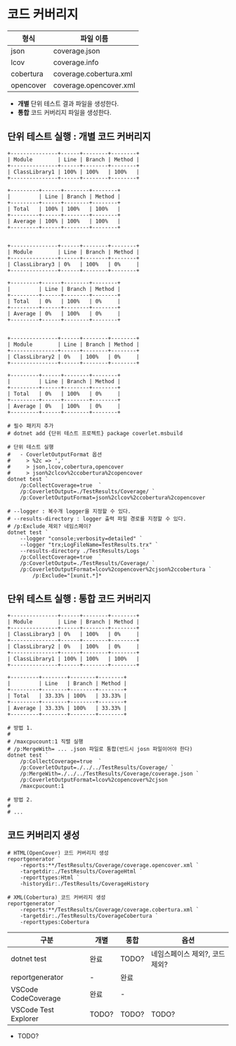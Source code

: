 # 코드 커버리지

| 형식       | 파일 이름              |
|-----------|------------------------|
| json      | coverage.json          |
| lcov      | coverage.info          |
| cobertura | coverage.cobertura.xml |
| opencover | coverage.opencover.xml |

- **개별** 단위 테스트 결과 파일을 생성한다.
- **통합** 코드 커버리지 파일을 생성한다.

## 단위 테스트 실행 : 개별 코드 커버리지
```
+---------------+------+--------+--------+
| Module        | Line | Branch | Method |
+---------------+------+--------+--------+
| ClassLibrary1 | 100% | 100%   | 100%   |
+---------------+------+--------+--------+

+---------+------+--------+--------+
|         | Line | Branch | Method |
+---------+------+--------+--------+
| Total   | 100% | 100%   | 100%   |
+---------+------+--------+--------+
| Average | 100% | 100%   | 100%   |
+---------+------+--------+--------+


+---------------+------+--------+--------+
| Module        | Line | Branch | Method |
+---------------+------+--------+--------+
| ClassLibrary3 | 0%   | 100%   | 0%     |
+---------------+------+--------+--------+

+---------+------+--------+--------+
|         | Line | Branch | Method |
+---------+------+--------+--------+
| Total   | 0%   | 100%   | 0%     |
+---------+------+--------+--------+
| Average | 0%   | 100%   | 0%     |
+---------+------+--------+--------+


+---------------+------+--------+--------+
| Module        | Line | Branch | Method |
+---------------+------+--------+--------+
| ClassLibrary2 | 0%   | 100%   | 0%     |
+---------------+------+--------+--------+

+---------+------+--------+--------+
|         | Line | Branch | Method |
+---------+------+--------+--------+
| Total   | 0%   | 100%   | 0%     |
+---------+------+--------+--------+
| Average | 0%   | 100%   | 0%     |
+---------+------+--------+--------+
```
```shell
# 필수 패키지 추가
# dotnet add {단위 테스트 프로젝트} package coverlet.msbuild

# 단위 테스트 실행
#   - CoverletOutputFormat 옵션
#     > %2c => ','
#     > json,lcov,cobertura,opencover
#     > json%2clcov%2ccobertura%2copencover
dotnet test `
	/p:CollectCoverage=true  `
	/p:CoverletOutput=./TestResults/Coverage/ `
	/p:CoverletOutputFormat=json%2clcov%2ccobertura%2copencover

# --logger : 복수개 logger을 지정할 수 있다.
# --results-directory : logger 출력 파일 경로를 지정할 수 있다.
# /p:Exclude 제외? 네임스페이?
dotnet test `
	--logger "console;verbosity=detailed" `
	--logger "trx;LogFileName=TestResults.trx" `
	--results-directory ./TestResults/Logs `
	/p:CollectCoverage=true  `
	/p:CoverletOutput=./TestResults/Coverage/ `
	/p:CoverletOutputFormat=lcov%2copencover%2cjson%2ccobertura `
        /p:Exclude="[xunit.*]*
```

## 단위 테스트 실행 : 통합 코드 커버리지
```
+---------------+------+--------+--------+
| Module        | Line | Branch | Method |
+---------------+------+--------+--------+
| ClassLibrary3 | 0%   | 100%   | 0%     |
+---------------+------+--------+--------+
| ClassLibrary2 | 0%   | 100%   | 0%     |
+---------------+------+--------+--------+
| ClassLibrary1 | 100% | 100%   | 100%   |
+---------------+------+--------+--------+

+---------+--------+--------+--------+
|         | Line   | Branch | Method |
+---------+--------+--------+--------+
| Total   | 33.33% | 100%   | 33.33% |
+---------+--------+--------+--------+
| Average | 33.33% | 100%   | 33.33% |
+---------+--------+--------+--------+
```
```shell
# 방법 1.
#
# /maxcpucount:1 직렬 실행
# /p:MergeWith= ... .json 파일로 통합(반드시 josn 파일이어야 한다)
dotnet test `
	/p:CollectCoverage=true  `
	/p:CoverletOutput=./../../TestResults/Coverage/ `
	/p:MergeWith=./../../TestResults/Coverage/coverage.json `
	/p:CoverletOutputFormat=lcov%2copencover%2cjson `
	/maxcpucount:1

# 방법 2.
#
# ...
```

## 코드 커버리지 생성
```shell
# HTML(OpenCover) 코드 커버리지 생성
reportgenerator `
	-reports:**/TestResults/Coverage/coverage.opencover.xml `
	-targetdir:./TestResults/CoverageHtml `
	-reporttypes:Html `
	-historydir:./TestResults/CoverageHistory

# XML(Cobertura) 코드 커버리지 생성
reportgenerator `
	-reports:**/TestResults/Coverage/coverage.cobertura.xml `
	-targetdir:./TestResults/CoverageCobertura `
	-reporttypes:Cobertura
```

| 구분                 | 개별 | 통합 | 옵션 |
|----------------------|------|------|------|
| dotnet test          | 완료 | TODO? | 네임스페이스 제외?, 코드 제외? |
| reportgenerator      | -    | 완료 | |
| VSCode CodeCoverage  | 완료 | -    | |
| VSCode Test Explorer | TODO? | TODO? | TODO? |

- TODO?


